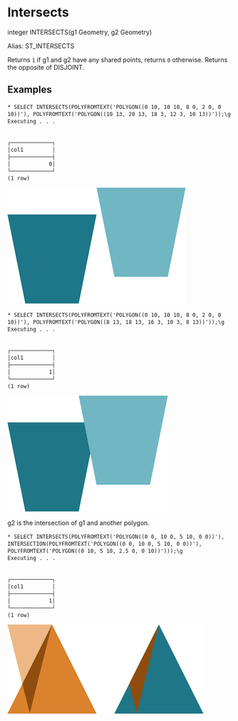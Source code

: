 # Intersects #

integer INTERSECTS(g1 Geometry, g2 Geometry)

Alias: ST_INTERSECTS

Returns `1` if g1 and g2 have any shared points, returns `0` otherwise. Returns the opposite of DISJOINT.

## Examples ##

    * SELECT INTERSECTS(POLYFROMTEXT('POLYGON((0 10, 10 10, 8 0, 2 0, 0 10))'), POLYFROMTEXT('POLYGON((10 13, 20 13, 18 3, 12 3, 10 13))'));\g
    Executing . . .


    ┌─────────────┐
    │col1         │
    ├─────────────┤
    │            0│
    └─────────────┘
    (1 row)

![IntersectsFalse](intersects.svg)

    * SELECT INTERSECTS(POLYFROMTEXT('POLYGON((0 10, 10 10, 8 0, 2 0, 0 10))'), POLYFROMTEXT('POLYGON((8 13, 18 13, 16 3, 10 3, 8 13))'));\g  
    Executing . . .


    ┌─────────────┐
    │col1         │
    ├─────────────┤
    │            1│
    └─────────────┘
    (1 row)

![IntersectsTrue](intersects2.svg)

g2 is the intersection of g1 and another polygon.

    * SELECT INTERSECTS(POLYFROMTEXT('POLYGON((0 0, 10 0, 5 10, 0 0))'), INTERSECTION(POLYFROMTEXT('POLYGON((0 0, 10 0, 5 10, 0 0))'), POLYFROMTEXT('POLYGON((0 10, 5 10, 2.5 0, 0 10))')));\g
    Executing . . .


    ┌─────────────┐
    │col1         │
    ├─────────────┤
    │            1│
    └─────────────┘
    (1 row)

![IntersectsIntersection](intersects3.svg)
